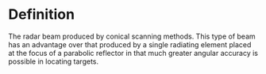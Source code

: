 # Definition

The radar beam produced by conical scanning methods. This type of beam
has an advantage over that produced by a single radiating element placed
at the focus of a parabolic reflector in that much greater angular
accuracy is possible in locating targets.
